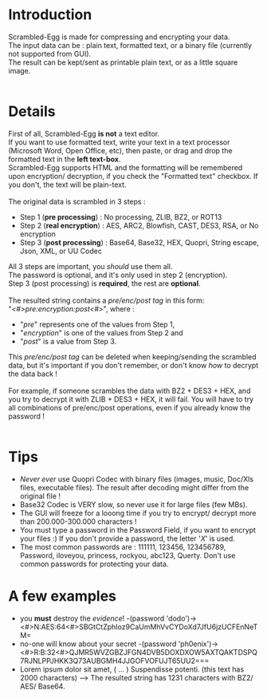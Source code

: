 # Introduction #

Scrambled-Egg is made for compressing and encrypting your data.<br>
The input data can be : plain text, formatted text, or a binary file (currently not supported from GUI).<br>
The result can be kept/sent as printable plain text, or as a little square image.<br>
<br>
<h1>Details</h1>

First of all, Scrambled-Egg <b>is not</b> a text editor.<br>
If you want to use formatted text, write your text in a text processor (Microsoft Word, Open Office, etc), then paste, or drag and drop the formatted text in the <b>left text-box</b>.<br>
Scrambled-Egg supports HTML and the formatting will be remembered upon encryption/ decryption, if you check the "Formatted text" checkbox. If you don't, the text will be plain-text.<br>
<br>
The original data is scrambled in 3 steps :<br>
<ul><li>Step 1 (<b>pre processing</b>)  : No processing, ZLIB, BZ2, or ROT13<br>
</li><li>Step 2 (<b>real encryption</b>) : AES, ARC2, Blowfish, CAST, DES3, RSA, or No encryption<br>
</li><li>Step 3 (<b>post processing</b>) : Base64, Base32, HEX, Quopri, String escape, Json, XML, or UU Codec</li></ul>

All 3 steps are important, you <i>should</i> use them all.<br>
The password is optional, and it's only used in step 2 (encryption).<br>
Step 3 (post processing) is <b>required</b>, the rest are <b>optional</b>.<br>
<br>
The resulted string contains a <i>pre/enc/post tag</i> in this form:<br>
"<i><#>pre:encryption:post<#></i>", where :<br>
<ul><li>"<i>pre</i>" represents one of the values from Step 1,<br>
</li><li>"<i>encryption</i>" is one of the values from Step 2 and<br>
</li><li>"<i>post</i>" is a value from Step 3.</li></ul>

This <i>pre/enc/post tag</i> can be deleted when keeping/sending the scrambled data, but it's important if you don't remember, or don't know <i>how</i> to decrypt the data back !<br>
<br>
For example, if someone scrambles the data with BZ2 + DES3 + HEX, and you try to decrypt it with ZLIB + DES3 + HEX, it will fail. You will have to try all combinations of pre/enc/post operations, even if you already know the password !<br>
<br>
<h1>Tips</h1>

<ul><li><i>Never ever</i> use Quopri Codec with binary files (images, music, Doc/Xls files, executable files). The result after decoding might differ from the original file !<br>
</li><li>Base32 Codec is VERY slow, so never use it for large files (few MBs).<br>
</li><li>The GUI will freeze for a looong time if you try to encrypt/ decrypt more than 200.000-300.000 characters !<br>
</li><li>You must type a password in the Password Field, if you want to encrypt your files :) If you don't provide a password, the letter '<i>X</i>' is used.<br>
</li><li>The most common passwords are : 111111, 123456, 123456789, Password, iloveyou, princess, rockyou, abc123, Querty. Don't use common passwords for protecting your data.</li></ul>

<h1>A few examples</h1>

<ul><li>you <b>must</b> destroy the <i>evidence</i>! -(password 'dodo')-> <#>N:AES:64<#>SBGtCtZphIoz9CaUmMhVvCYDoXd7JfU6jzUCFEnNeTM=<br>
</li><li>no-one will know about your secret -(password 'ph0enix')-> <#>R:B:32<#>QJMR5WVZGBZJFGN4DVB5DOXDXOW5AXTQAKTDSPQ7RJNLPPJHKK3Q73AUBGMH4JJGOFVOFUJT65UU2===<br>
</li><li>Lorem ipsum dolor sit amet, ( ... ) Suspendisse potenti. (this text has 2000 characters) --> The resulted string has 1231 characters with BZ2/ AES/ Base64.